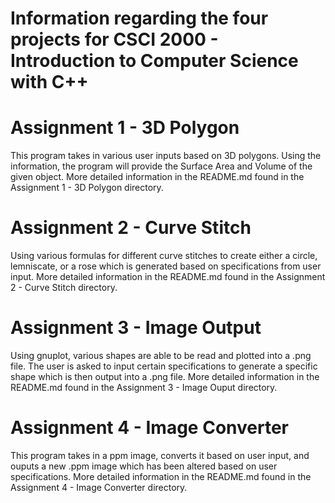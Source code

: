 # Information regarding the four projects for CSCI 2000 - Introduction to Computer Science with C++

# Assignment 1 - 3D Polygon
This program takes in various user inputs based on 3D polygons. Using the information, the program will provide the Surface Area and Volume of the given object. More detailed information in the README.md found in the Assignment 1 - 3D Polygon directory.

# Assignment 2 - Curve Stitch
Using various formulas for different curve stitches to create either a circle, lemniscate, or a rose which is generated based on specifications from user input. More detailed information in the README.md found in the Assignment 2 - Curve Stitch directory.

# Assignment 3 - Image Output
Using gnuplot, various shapes are able to be read and plotted into a .png file. The user is asked to input certain specifications to generate a specific shape which is then output into a .png file. More detailed information in the README.md found in the Assignment 3 - Image Ouput directory.

# Assignment 4 - Image Converter
This program takes in a ppm image, converts it based on user input, and ouputs a new .ppm image which has been altered based on user specifications. More detailed information in the README.md found in the Assignment 4 - Image Converter directory.

